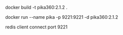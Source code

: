 docker build -t pika360:2.1.2  .

docker run --name pika -p 9221:9221 -d pika360:2.1.2

redis client connect port 9221

